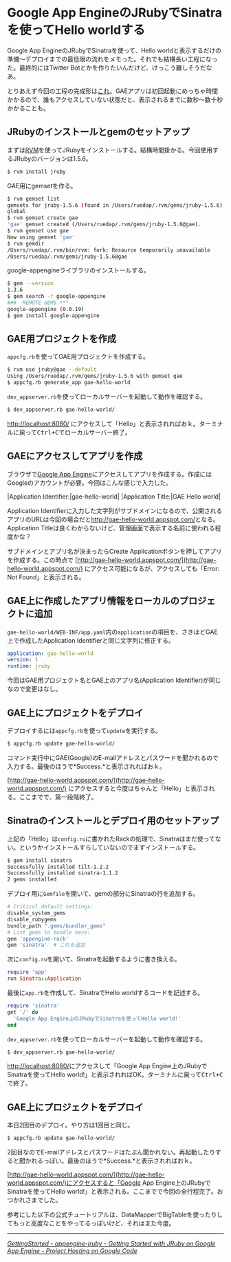 # <span>Google App EngineのJRubyで</span><span>Sinatraを使ってHello worldする</span>

Google App EngineのJRubyでSinatraを使って、Hello worldと表示するだけの準備～デプロイまでの最低限の流れをメモった。それでも結構長い工程になった。最終的にはTwitter Botとかを作りたいんだけど、けっこう難しそうだなあ。

とりあえず今回の工程の完成形は[これ](http://gae-hello-world.appspot.com/)。GAEアプリは初回起動にめっちゃ時間かかるので、誰もアクセスしていない状態だと、表示されるまでに数秒～数十秒かかることも。

<!-- READMORE -->


## JRubyのインストールとgemのセットアップ

まずは[RVM](/2011/01/12/ruby-version-manager-rvm-install)を使ってJRubyをインストールする。結構時間掛かる。今回使用するJRubyのバージョンは1.5.6。

~~~ sh
$ rvm install jruby
~~~

GAE用にgemsetを作る。

~~~ sh
$ rvm gemset list
gemsets for jruby-1.5.6 (found in /Users/ruedap/.rvm/gems/jruby-1.5.6)
global
$ rvm gemset create gae
'gae' gemset created (/Users/ruedap/.rvm/gems/jruby-1.5.6@gae).
$ rvm gemset use gae
Now using gemset 'gae'
$ rvm gemdir
/Users/ruedap/.rvm/bin/rvm: fork: Resource temporarily unavailable
/Users/ruedap/.rvm/gems/jruby-1.5.6@gae
~~~

google-appengineライブラリのインストールする。

~~~ sh
$ gem --version
1.3.6
$ gem search -r google-appengine
###  REMOTE GEMS ***
google-appengine (0.0.19)
$ gem install google-appengine
~~~


## GAE用プロジェクトを作成

`appcfg.rb`を使ってGAE用プロジェクトを作成する。

~~~ sh
$ rvm use jruby@gae --default
Using /Users/ruedap/.rvm/gems/jruby-1.5.6 with gemset gae
$ appcfg.rb generate_app gae-hello-world
~~~

`dev_appserver.rb`を使ってローカルサーバーを起動して動作を確認する。

~~~ sh
$ dev_appserver.rb gae-hello-world/
~~~

[http://localhost:8080/](http://localhost:8080/) にアクセスして「Hello」と表示されればおｋ。ターミナルに戻って<kbd>Ctrl+C</kbd>でローカルサーバー終了。


## GAEにアクセスしてアプリを作成

ブラウザで[Google App Engine](http://appengine.google.com/start/createapp)にアクセスしてアプリを作成する。作成にはGoogleのアカウントが必要。今回はこんな感じで入力した。

|Application Identifier:|gae-hello-world|
|Application Title:|GAE Hello world|

Application Identifierに入力した文字列がサブドメインになるので、公開されるアプリのURLは今回の場合だと<http://gae-hello-world.appspot.com/>となる。Application Titleは良くわからないけど、管理画面で表示する名前に使われる程度かな？

サブドメインとアプリ名が決まったらCreate Applicationボタンを押してアプリを作成する。この時点で [http://gae-hello-world.appspot.com/](http://gae-hello-world.appspot.com/) にアクセス可能になるが、アクセスしても「Error: Not Found」と表示される。


## GAE上に作成したアプリ情報をローカルのプロジェクトに追加

`gae-hello-world/WEB-INF/app.yaml`内の`application`の項目を、さきほどGAE上で作成したApplication Identifierと同じ文字列に修正する。

~~~ yaml
application: gae-hello-world
version: 1
runtime: jruby
~~~

今回はGAE用プロジェクト名とGAE上のアプリ名(Application Identifier)が同じなので変更はなし。


## GAE上にプロジェクトをデプロイ

デプロイするには`appcfg.rb`を使って`update`を実行する。

~~~ sh
$ appcfg.rb update gae-hello-world/
~~~

コマンド実行中にGAE(Google)のE-mailアドレスとパスワードを聞かれるので入力する。最後のほうで*Success.*と表示されればおｋ。

[http://gae-hello-world.appspot.com/](http://gae-hello-world.appspot.com/) にアクセスすると今度はちゃんと「Hello」と表示される。ここまでで、第一段階終了。


## Sinatraのインストールとデプロイ用のセットアップ

上記の「Hello」は`config.ru`に書かれたRackの処理で、Sinatraはまだ使ってない。というかインストールすらしていないのでまずインストールする。

~~~ sh
$ gem install sinatra
Successfully installed tilt-1.2.2
Successfully installed sinatra-1.1.2
2 gems installed
~~~

デプロイ用に`Gemfile`を開いて、gemの部分にSinatraの行を追加する。

~~~ ruby
# Critical default settings:
disable_system_gems
disable_rubygems
bundle_path ".gems/bundler_gems"
# List gems to bundle here:
gem 'appengine-rack'
gem 'sinatra'  # これを追加
~~~

次に`config.ru`を開いて、Sinatraを起動するように書き換える。

~~~ ruby
require 'app'
run Sinatra::Application
~~~

最後に`app.rb`を作成して、SinatraでHello worldするコードを記述する。

~~~ ruby
require 'sinatra'
get '/' do
  'Google App Engine上のJRubyでSinatraを使ってHello world!'
end
~~~

`dev_appserver.rb`を使ってローカルサーバーを起動して動作を確認する。

~~~ sh
$ dev_appserver.rb gae-hello-world/
~~~

[http://localhost:8080/](http://localhost:8080/)にアクセスして「Google App Engine上のJRubyでSinatraを使ってHello world!」と表示されればOK。ターミナルに戻って<kbd>Ctrl+C</kbd>で終了。


## GAE上にプロジェクトをデプロイ

本日2回目のデプロイ。やり方は1回目と同じ。

~~~ sh
$ appcfg.rb update gae-hello-world/
~~~

2回目なのでE-mailアドレスとパスワードはたぶん聞かれない。再起動したりすると聞かれるっぽい。最後のほうで*Success.*と表示されればおｋ。

[http://gae-hello-world.appspot.com/](http://gae-hello-world.appspot.com/)にアクセスすると「Google App Engine上のJRubyでSinatraを使ってHello world!」と表示される。ここまでで今回の全行程完了。おつかれさまでした。

参考にした以下の公式チュートリアルは、DataMapperでBigTableを使ったりしてもっと高度なことをやってるっぽいけど、それはまた今度。

* * *

<cite>[GettingStarted - appengine-jruby - Getting Started with JRuby on Google App Engine - Project Hosting on Google Code](http://code.google.com/p/appengine-jruby/wiki/GettingStarted)</cite>
